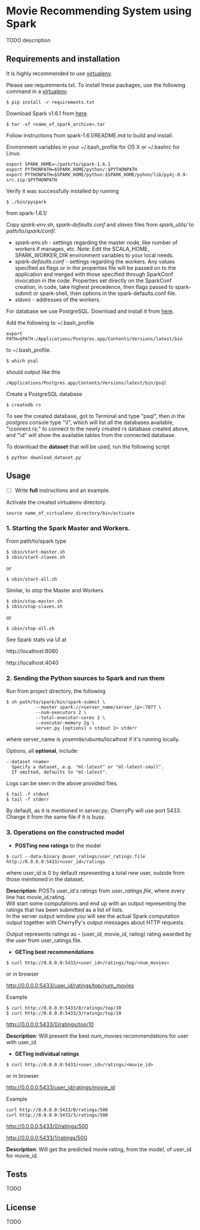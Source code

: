 # Movie Recommending System using Spark

TODO description

## Requirements and installation

It is highly recommended to use <a href="http://docs.python-guide.org/en/latest/dev/virtualenvs/" target="_blank">virtualenv</a>. 

Please see requirements.txt.
To install these packages, use the following command in a <a href="http://docs.python-guide.org/en/latest/dev/virtualenvs/" target="_blank"> virtualenv</a>.

    $ pip install -r requirements.txt

Download Spark v1.6.1 from <a href="http://spark.apache.org/downloads.html"> here</a>.

    $ tar -xf <name_of_spark_archive>.tar

Follow instructions from spark-1.6.1/README.md to build and install.

Environment variables in your ~/.bash_profile for OS X or ~/.bashrc for Linux.

    export SPARK_HOME=~/path/to/spark-1.6.1
    export PYTHONPATH=$SPARK_HOME/python/:$PYTHONPATH
    export PYTHONPATH=$SPARK_HOME/python:$SPARK_HOME/pyhon/lib/py4j-0.9-src.zip:$PYTHONPATH
    
Verify it was successfully installed by running 

    $ ./bin/pyspark

from spark-1.6.1/

Copy <i>spark-env.sh</i>, <i>spark-defaults.conf</i> and <i>slaves</i> files 
from <i>spark_utils/</i> to <i>path/to/spark/conf/</i>. 

- <i>spark-env.sh</i> 
       - settings regarding the master node, like number of workers if manages, etc.
         Note: Edit the SCALA_HOME, SPARK_WORKER_DIR environment variables 
         to your local needs. 
- <i>spark-defaults.conf</i> 
       - settings regarding the workers. 
          Any values specified as flags or in the properties file will be 
          passed on to the 	application and merged with those specified 
          through SparkConf invocation in the code. 
          Properties set directly on the SparkConf creation, in code, take highest precedence, 
          then flags passed to spark-submit or spark-shell, 
          then options in the spark-defaults.conf file.
- <i>slaves</i> 
       - addresses of the workers.

For database we use PostgreSQL. 
Download and install it from [here](http://www.postgresql.org/download/).

Add the following to ~/.bash_profile 
    
    export PATH=$PATH:/Applications/Postgres.app/Contents/Versions/latest/bin 

to ~/.bash_profile. 

    $ which psql
 
should output like this
    
    /Applications/Postgres.app/Contents/Versions/latest/bin/psql

Create a PostgreSQL database

    $ createdb rs
    
To see the created database, got to Terminal and type 
"psql", then in the <i>postgres</i> console type "\l", 
which will list all the databases available, 
"\connect rs;" to connect to the newly created rs database created above, 
and "\d" will show the available tables from the connected database.

To download the <b>dataset</b> that will be used, run the following script

    $ python download_dataset.py

## Usage
- [ ] Write <b>full</b> instructions and an example. 

Activate the created virtualenv directory.

    source name_of_virtualenv_directory/bin/activate

### 1. Starting the Spark Master and Workers.
From path/to/spark type
    
    $ sbin/start-master.sh
    $ sbin/start-slaves.sh

or 

    $ sbin/start-all.sh

Similar, to stop the Master and Workers. 

    $ sbin/stop-master.sh
    $ sbin/stop-slaves.sh

or 

    $ sbin/stop-all.sh


See Spark stats via UI at
 
http://localhost:8080 

http://localhost:4040

### 2. Sending the Python sources to Spark and run them
Run from project directory, the following

    $ sh path/to/spark/bin/spark-submit \
               --master spark://<server_name/server_ip>:7077 \
               --num-executors 2 \
               --total-executor-cores 2 \
               --executor-memory 2g \
               server.py [options] > stdout 2> stderr

where server_name is yosemite/ubuntu/localhost if it's running locally. 

Options, all <b>optional</b>, include:

    --dataset <name>
      Specify a dataset, e.g. "ml-latest" or "ml-latest-small". 
      If omitted, defaults to "ml-latest".

Logs can be seen in the above provided files.

    $ tail -f stdout
    $ tail -f stderr

By default, as it is mentioned in <i>server.py</i>, CherryPy will use 
port 5433. 
Change it from the same file if it is busy.
### 3. <b>Operations on the constructed model</b>
- <b>POSTing new ratings</b> to the model

```
$ curl --data-binary @user_ratings/user_ratings.file http://0.0.0.0:5433/<user_id>/ratings
```

where user_id is 0 by default representing a total new user, 
outside from those mentioned in the dataset.

<b>Description</b>: POSTs user_id's ratings from <i>user_ratings.file</i>, where 
every line has movie_id,rating. <br />
Will start some computations and end up with an output representing 
the ratings that has been submitted as a list of lists. <br />
In the server output window you will see the actual Spark computation 
output together with CherryPy's output messages about HTTP requests.

Output represents ratings as - (user_id, movie_id, rating)
rating awarded by the user from user_ratings.file.

- <b>GETing best recommendations</b>

```
$ curl http://0.0.0.0:5433/<user_id>/ratings/top/<num_movies>
```

or in browser 

http://0.0.0.0:5433/user_id/ratings/top/num_movies

Example

    $ curl http://0.0.0.0:5433/0/ratings/top/10
    $ curl http://0.0.0.0:5433/3/ratings/top/10

http://0.0.0.0:5433/0/ratings/top/10

<b>Description</b>: Will present the best num_movies recommendations for user with user_id.

- <b>GETing individual ratings</b>

```
$ curl http://0.0.0.0:5433/<user_id>/ratings/<movie_id>
```

or in browser

http://0.0.0.0:5433/user_id/ratings/movie_id

Example

```
curl http://0.0.0.0:5433/0/ratings/500
curl http://0.0.0.0:5433/3/ratings/500
```

http://0.0.0.0:5433/0/ratings/500

http://0.0.0.0:5433/1/ratings/500

<b>Description</b>: Will get the predicted movie rating, from the model, of 
user_id for movie_id. 

## Tests
TODO

## License
TODO